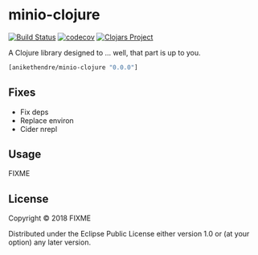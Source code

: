 # minio-clojure

[![Build Status](https://travis-ci.org/0niket/minio-clojure.svg?branch=master)](https://travis-ci.org/0niket/minio-clojure)
[![codecov](https://codecov.io/gh/0niket/minio-clojure/branch/master/graph/badge.svg)](https://codecov.io/gh/0niket/minio-clojure)
[![Clojars Project](https://img.shields.io/clojars/v/anikethendre/minio-clojure.svg)](https://clojars.org/anikethendre/minio-clojure)

A Clojure library designed to ... well, that part is up to you.

```clj
[anikethendre/minio-clojure "0.0.0"]
```

## Fixes

- Fix deps
- Replace environ
- Cider nrepl

## Usage

FIXME

## License

Copyright © 2018 FIXME

Distributed under the Eclipse Public License either version 1.0 or (at
your option) any later version.

